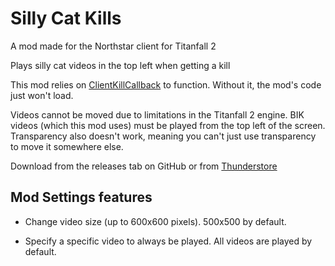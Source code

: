 # Silly Cat Kills

A mod made for the Northstar client for Titanfall 2

Plays silly cat videos in the top left when getting a kill 

This mod relies on [ClientKillCallback](https://northstar.thunderstore.io/package/S2Mods/ClientKillCallback/) to function. Without it, the mod's code just won't load.

Videos cannot be moved due to limitations in the Titanfall 2 engine. BIK videos (which this mod uses) must be played from the top left of the screen.
Transparency also doesn't work, meaning you can't just use transparency to move it somewhere else.

Download from the releases tab on GitHub or from [Thunderstore](https://northstar.thunderstore.io/package/itscynxx/Silly_Cat_Kills/)

## Mod Settings features

- Change video size (up to 600x600 pixels). 500x500 by default.

- Specify a specific video to always be played. All videos are played by default.
